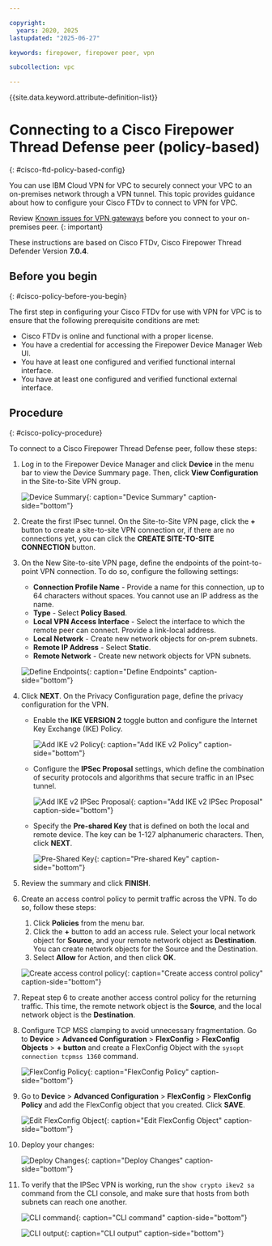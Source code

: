 ```yaml
---

copyright:
  years: 2020, 2025
lastupdated: "2025-06-27"

keywords: firepower, firepower peer, vpn

subcollection: vpc

---
```


{{site.data.keyword.attribute-definition-list}}

# Connecting to a Cisco Firepower Thread Defense peer (policy-based)
{: #cisco-ftd-policy-based-config}

You can use IBM Cloud VPN for VPC to securely connect your VPC to an on-premises network through a VPN tunnel. This topic provides guidance about how to configure your Cisco FTDv to connect to VPN for VPC.

Review [Known issues for VPN gateways](/docs/vpc?topic=vpc-vpn-limitations) before you connect to your on-premises peer.
{: important}

These instructions are based on Cisco FTDv, Cisco Firepower Thread Defender Version **7.0.4**.

## Before you begin
{: #cisco-policy-before-you-begin}

The first step in configuring your Cisco FTDv for use with VPN for VPC is to ensure that the following prerequisite conditions are met:

- Cisco FTDv is online and functional with a proper license.
- You have a credential for accessing the Firepower Device Manager Web UI.
- You have at least one configured and verified functional internal interface.
- You have at least one configured and verified functional external interface.

## Procedure
{: #cisco-policy-procedure}

To connect to a Cisco Firepower Thread Defense peer, follow these steps:

1. Log in to the Firepower Device Manager and click **Device** in the menu bar to view the Device Summary page. Then, click **View Configuration** in the Site-to-Site VPN group.

   ![Device Summary](images/vpn-device-summary.png){: caption="Device Summary" caption-side="bottom"}

1. Create the first IPsec tunnel. On the Site-to-Site VPN page, click the **+** button to create a site-to-site VPN connection or, if there are no connections yet, you can click the **CREATE SITE-TO-SITE CONNECTION** button.

1. On the New Site-to-site VPN page, define the endpoints of the point-to-point VPN connection. To do so, configure the following settings:

   - **Connection Profile Name** - Provide a name for this connection, up to 64 characters without spaces. You cannot use an IP address as the name.
   - **Type** - Select **Policy Based**.
   - **Local VPN Access Interface** - Select the interface to which the remote peer can connect. Provide a link-local address.
   - **Local Network** - Create new network objects for on-prem subnets.
   - **Remote IP Address** - Select **Static**.
   - **Remote Network** - Create new network objects for VPN subnets.

   ![Define Endpoints](images/vpn-define-endpoints-policy.png){: caption="Define Endpoints" caption-side="bottom"}

1. Click **NEXT**. On the Privacy Configuration page, define the privacy configuration for the VPN.

   * Enable the **IKE VERSION 2** toggle button and configure the Internet Key Exchange (IKE) Policy.

      ![Add IKE v2 Policy](images/vpn-add-ike-v2-policy2.png){: caption="Add IKE v2 Policy" caption-side="bottom"}

   * Configure the **IPSec Proposal** settings, which define the combination of security protocols and algorithms that secure traffic in an IPsec tunnel.

      ![Add IKE v2 IPSec Proposal](images/vpn-add-ike-v2-ipsec-proposal2.png){: caption="Add IKE v2 IPSec Proposal" caption-side="bottom"}

   * Specify the **Pre-shared Key** that is defined on both the local and remote device. The key can be 1-127 alphanumeric characters. Then, click **NEXT**.

      ![Pre-Shared Key](images/vpn-pre-shared-key2.png){: caption="Pre-shared Key" caption-side="bottom"}

1. Review the summary and click **FINISH**.

1. Create an access control policy to permit traffic across the VPN. To do so, follow these steps:

      1. Click **Policies** from the menu bar.
      1. Click the **+** button to add an access rule. Select your local network object for **Source**, and your remote network object as **Destination**. You can create network objects for the Source and the Destination.
      1. Select **Allow** for Action, and then click **OK**.

   ![Create access control policy](images/vpn-add-access-rule2.png){: caption="Create access control policy" caption-side="bottom"}

1. Repeat step 6 to create another access control policy for the returning traffic. This time, the remote network object is the **Source**, and the local network object is the **Destination**.

1. Configure TCP MSS clamping to avoid unnecessary fragmentation. Go to **Device** > **Advanced Configuration** > **FlexConfig** > **FlexConfig Objects** > **+ button** and create a FlexConfig Object with the `sysopt connection tcpmss 1360` command.

   ![FlexConfig Policy](images/vpn-flexconfig-policy.png){: caption="FlexConfig Policy" caption-side="bottom"}

1. Go to **Device** > **Advanced Configuration** > **FlexConfig** > **FlexConfig Policy** and add the FlexConfig object that you created. Click **SAVE**.

   ![Edit FlexConfig Object](images/vpn-edit-flexconfig-object.png){: caption="Edit FlexConfig Object" caption-side="bottom"}

1. Deploy your changes:

   ![Deploy Changes](images/vpn-pending-changes2.png){: caption="Deploy Changes" caption-side="bottom"}

1. To verify that the IPSec VPN is working, run the `show crypto ikev2 sa` command from the CLI console, and make sure that hosts from both subnets can reach one another.

   ![CLI command](images/vpn-cli-console-policy.png){: caption="CLI command" caption-side="bottom"}

   ![CLI output](images/vpn-cli-output2.png){: caption="CLI output" caption-side="bottom"}
